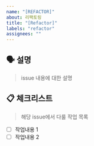 ```yaml
---
name: "[REFACTOR]"
about: 리팩토링
title: "[Refactor]"
labels: "refactor"
assignees: ""
---
```


## 🗣 설명

> issue 내용에 대한 설명

## 📋 체크리스트

> 해당 issue에서 다룰 작업 목록

- [ ] 작업내용 1
- [ ] 작업내용 2
